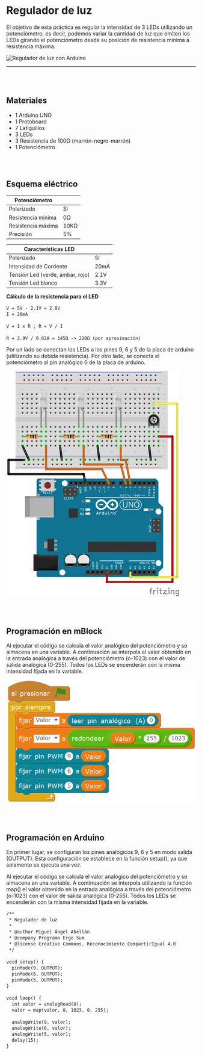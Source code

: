 # Regulador de luz

El objetivo de esta práctica es regular la intensidad de 3 LEDs utilizando un potenciómetro, es decir, podemos variar la cantidad de luz que emiten los LEDs girando el potenciómetro desde su posición de resistencia mínima a resistencia máxima.

![Regulador de luz con Arduino](practica.gif)


---


<br><br>


## Materiales

- 1 Arduino UNO
- 1 Protoboard
- 7 Latiguillos
- 3 LEDs
- 3 Resistencia de 100Ω (marrón-negro-marrón)
- 1 Potenciómetro


<br /><br />


## Esquema eléctrico

| Potenciómetro      |       |
| ------------------ | ----- |
| Polarizado         | Sí    |
| Resistencia mínima | 0Ω    |
| Resistencia máxima | 10KΩ  |
| Precisión          | 5%    |

| Características LED              |        |
| -------------------------------- | ------ |
| Polarizado                       | Sí     |
| Intensidad de Corriente          | 20mA   |
| Tensión Led (verde, ámbar, rojo) | 2.1V   |
| Tensión Led blanco               | 3.3V   |

**Cálculo de la resistencia para el LED**

```
V = 5V - 2.1V = 2.9V
I = 20mA

V = I x R ; R = V / I

R = 2.9V / 0.02A = 145Ω -> 220Ω (por aproximación)
```

Por un lado se conectan los LEDs a los pines 9, 6 y 5 de la placa de arduino (utilizando su debida resistencia). Por otro lado, se conecta el potenciómetro al pin analógico 0 de la placa de arduino.

![Esquema eléctrico](fritzing.png)


<br /><br />


## Programación en mBlock

Al ejecutar el código se calcula el valor analógico del potenciómetro y se almacena en una variable. A continuación se interpola el valor obtenido en la entrada analógica a través del potenciómetro (o-1023) con el valor de salida analógica (0-255). Todos los LEDs se encenderán con la misma intensidad fijada en la variable.

![Programación en mBlock](mblock.png)


<br /><br />


## Programación en Arduino

En primer lugar, se configuran los pines analógicos 9, 6 y 5 en modo salida (OUTPUT). Esta configuración se establece en la función setup(), ya que solamente se ejecuta una vez.

Al ejecutar el código se calcula el valor analógico del potenciómetro y se almacena en una variable. A continuación se interpola utilizando la función map() el valor obtenido en la entrada analógica a través del potenciómetro (o-1023) con el valor de salida analógica (0-255). Todos los LEDs se encenderán con la misma intensidad fijada en la variable.

```
/**
 * Regulador de luz
 * 
 * @author Miguel Ángel Abellán
 * @company Programo Ergo Sum
 * @license Creative Commons. Reconocimiento CompartirIgual 4.0
 */

void setup() {
  pinMode(9, OUTPUT);
  pinMode(6, OUTPUT);
  pinMode(5, OUTPUT);
}

void loop() {
  int valor = analogRead(0);
  valor = map(valor, 0, 1023, 0, 255);

  analogWrite(9, valor);
  analogWrite(6, valor);
  analogWrite(5, valor);
  delay(15);
}
```